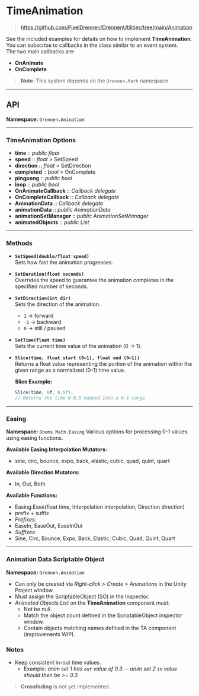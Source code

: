 # TimeAnimation
> https://github.com/PixelDrennen/DrennenUtilities/tree/main/Animation

See the included examples for details on how to implement **TimeAnimation**.  
You can subscribe to callbacks in the class similar to an event system.  
The two main callbacks are:

- **OnAnimate**  
- **OnComplete**  

> **Note**: This system depends on the `Drennen.Math` namespace.

---

## API

**Namespace:** `Drennen.Animation`

---

### TimeAnimation Options
 - **time** :: *public float*
 - **speed** :: *float* > SetSpeed
 - **direction** :: *float* > SetDirection
 - **completed** :: *bool* > OnComplete
 - **pingpong** :: *public bool*
 - **loop** :: *public bool*
 - **OnAnimateCallback** :: *Callback delegate*
 - **OnCompleteCallback** :: *Callback delegate*
 - **AnimationData** :: *Callback delegate*
 - **animationData** :: *public AnimationData*
 - **animationSetManager** :: *public AnimationSetManager*
 - **animatedObjects** :: *public List<AnimatedObject>*

---

### Methods

- **`SetSpeed(double/float speed)`**  
  Sets how fast the animation progresses.

- **`SetDuration(float seconds)`**  
  Overrides the speed to guarantee the animation completes in the specified number of seconds.

- **`SetDirection(int dir)`**  
  Sets the direction of the animation.  
  - `1` → forward  
  - `-1` → backward  
  - `0` → still / paused  

- **`SetTime(float time)`**  
  Sets the current time value of the animation (0 → 1).

- **`Slice(time, float start (0–1), float end (0–1))`**  
  Returns a float value representing the portion of the animation within the given range as a normalized (0–1) time value.  

  **Slice Example:**  
  ```csharp
  Slice(time, 0f, 0.5f);
  // Returns the time 0-0.5 mapped into a 0–1 range

---

### Easing
 **Namespace:** `Dooms.Math.Easing`
 Various options for processing 0-1 values using easing functions.
 
 **Available Easing Interpolation Mutators:**
  - sine, circ, bounce, expo, back, elastic, cubic, quad, quint, quart
  
 **Available Direction Mutators:**
  - In, Out, Both

 **Available Functions:**
  - Easing.Ease(float time, Interpolation interpolation, Direction direction)
  - prefix + suffix
  - *Prefixes:*
   - EaseIn, EaseOut, EaseInOut
  - *Suffixes:*
   - Sine, Circ, Bounce, Expo, Back, Elastic, Cubic, Quad, Quint, Quart
---

### Animation Data Scriptable Object
**Namespace:** `Drennen.Animation`

  - Can only be created via *Right-click > Create > Animations* in the Unity Project window.
  - Must assign the ScriptableObject (SO) in the Inspector.
  - *Animated Objects List* on the **TimeAnimation** component must:
    - Not be null
	- Match the object count defined in the ScriptableObject inspector window.
	- Contain objects matching names defined in the TA component (improvements WIP).
	
### Notes
 - Keep consistent in-out time values. 
	  - Example: *anim set 1 has `out` value of 0.3* -- *anim set 2 `in` value should then be >= 0.3*

> **Crossfading** is not yet implemented.
